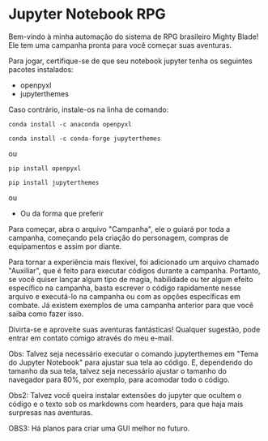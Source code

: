 # Jupyter Notebook RPG
Bem-vindo à minha automação do sistema de RPG brasileiro Mighty Blade!
Ele tem uma campanha pronta para você começar suas aventuras.

Para jogar, certifique-se de que seu notebook jupyter tenha os seguintes pacotes instalados:
- openpyxl
- jupyterthemes

Caso contrário, instale-os na linha de comando:

`conda install -c anaconda openpyxl`

`conda install -c conda-forge jupyterthemes`

ou

`pip install openpyxl`

`pip install jupyterthemes`

ou

- Ou da forma que preferir

Para começar, abra o arquivo "Campanha", ele o guiará por toda a campanha,
começando pela criação do personagem, compras de equipamentos e assim por diante.

Para tornar a experiência mais flexível, foi adicionado um arquivo chamado "Auxiliar", que é feito para executar códigos durante a campanha.
Portanto, se você quiser lançar algum tipo de magia, habilidade ou ter algum efeito específico na campanha, basta escrever o código rapidamente nesse arquivo e executá-lo na campanha ou com as opções específicas em combate.
Já existem exemplos de uma campanha anterior para que você saiba como fazer isso.

Divirta-se e aproveite suas aventuras  fantásticas! Qualquer sugestão, pode entrar em contato comigo através do meu e-mail.

Obs: Talvez seja necessário executar o comando jupyterthemes em "Tema do Jupyter Notebook" para ajustar sua tela ao código. E, dependendo do tamanho da sua tela, talvez seja necessário ajustar o tamanho do navegador para 80%, por exemplo, para acomodar todo o código.

Obs2: Talvez você queira instalar extensões do jupyter que ocultem o código e o texto sob os markdowns com hearders,
para que haja mais surpresas nas aventuras.

OBS3: Há planos para criar uma GUI melhor no futuro.
